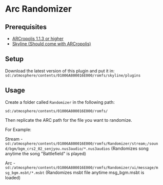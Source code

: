 # Arc Randomizer
## Prerequisites
- [ARCropolis 1.1.3 or higher](https://github.com/Raytwo/ARCropolis/releases/latest)
- [Skyline (Should come with ARCropolis)](https://github.com/skyline-dev/skyline/releases/tag/beta)

## Setup
Download the latest version of this plugin and put it in:
`sd:/atmosphere/contents/01006A800016E000/romfs/skyline/plugins`

## Usage
Create a folder called `Randomizer` in the following path:

`sd:/atmosphere/contents/01006A800016E000/romfs/`

Then replicate the ARC path for the file you want to randomize.

For Example:

Stream - `sd:/atmosphere/contents/01006A800016E000/romfs/Randomizer/stream;/sound/bgm/bgm_crs2_02_senjyou.nus3audio/*.nus3audios` (Randomizes song anytime the song "Battlefield" is played)

Arc - `sd:/atmosphere/contents/01006A800016E000/romfs/Randomizer/ui/message/msg_bgm.msbt/*.msbt` (Randomizes msbt file anytime msg_bgm.msbt is loaded)